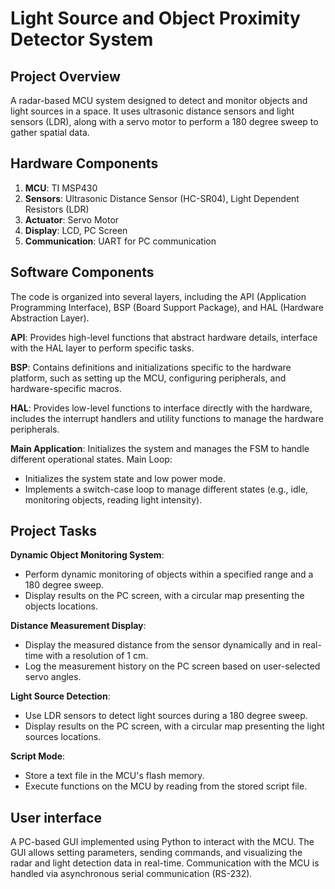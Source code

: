
# Light Source and Object Proximity Detector System

## Project Overview

A radar-based MCU system designed to detect and monitor objects and light sources in a space. It uses ultrasonic distance sensors and light sensors (LDR), along with a servo motor to perform a 180 degree sweep to gather spatial data.

## Hardware Components

1. **MCU**: TI MSP430
2. **Sensors**: Ultrasonic Distance Sensor (HC-SR04), Light Dependent Resistors (LDR)
3. **Actuator**: Servo Motor
4. **Display**: LCD, PC Screen
5. **Communication**: UART for PC communication

## Software Components

The code is organized into several layers, including the API (Application Programming Interface), BSP (Board Support Package), and HAL (Hardware Abstraction Layer).

**API**:
Provides high-level functions that abstract hardware details, interface with the HAL layer to perform specific tasks.

**BSP**:
Contains definitions and initializations specific to the hardware platform, such as setting up the MCU, configuring peripherals, and hardware-specific macros.

**HAL**:
Provides low-level functions to interface directly with the hardware, includes the interrupt handlers and utility functions to manage the hardware peripherals.

**Main Application**:
Initializes the system and manages the FSM to handle different operational states.
Main Loop:
- Initializes the system state and low power mode.
- Implements a switch-case loop to manage different states (e.g., idle, monitoring objects, reading light intensity).

## Project Tasks

**Dynamic Object Monitoring System**:

- Perform dynamic monitoring of objects within a specified range and a 180 degree sweep.
- Display results on the PC screen, with a circular map presenting the objects locations.
  
**Distance Measurement Display**:

- Display the measured distance from the sensor dynamically and in real-time with a resolution of 1 cm.
- Log the measurement history on the PC screen based on user-selected servo angles.

**Light Source Detection**:

- Use LDR sensors to detect light sources during a 180 degree sweep.
- Display results on the PC screen, with a circular map presenting the light sources locations.

**Script Mode**:

- Store a text file in the MCU's flash memory.
- Execute functions on the MCU by reading from the stored script file.

## User interface
A PC-based GUI implemented using Python to interact with the MCU.
The GUI allows setting parameters, sending commands, and visualizing the radar and light detection data in real-time.
Communication with the MCU is handled via asynchronous serial communication (RS-232).
